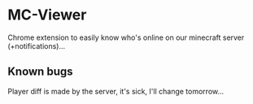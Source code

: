 # MC-Viewer

Chrome extension to easily know who's online on our minecraft server (+notifications)...

## Known bugs

Player diff is made by the server, it's sick, I'll change tomorrow...
